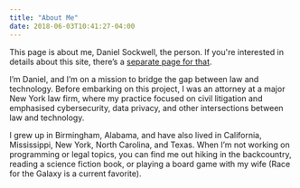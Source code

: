 ```yaml
---
title: "About Me"
date: 2018-06-03T10:41:27-04:00
---
```

  

  <asside class="note">This page is about me, Daniel Sockwell, the person.  If you're interested in details about this site, there’s a <a class="link" href="../projects">separate page for that</a>.
  </asside>

  <p class="content-p">  I’m Daniel, and I’m on a mission to bridge the gap between law and technology.  Before embarking on this project, I  was an attorney at a major New York law firm, where my practice focused on civil litigation and emphasised cybersecurity, data privacy, and other intersections between law and technology.</p> 

  <p class="content-p">I grew up in Birmingham, Alabama, and have also lived in California, Mississippi, New York, North Carolina, and Texas.  When I’m not working on programming or legal topics, you can find me out hiking in the backcountry, reading a science fiction book, or playing a board game with my wife (Race for the Galaxy is a current favorite).

</p>
